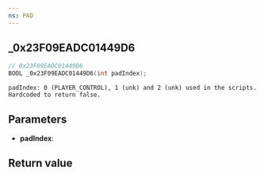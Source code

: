 ```yaml
---
ns: PAD
---
```

## _0x23F09EADC01449D6

```c
// 0x23F09EADC01449D6
BOOL _0x23F09EADC01449D6(int padIndex);
```

```
padIndex: 0 (PLAYER_CONTROL), 1 (unk) and 2 (unk) used in the scripts.
Hardcoded to return false.
```

## Parameters
* **padIndex**: 

## Return value
